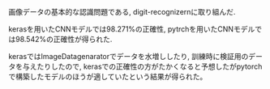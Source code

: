 画像データの基本的な認識問題である, digit-recognizernに取り組んだ.

kerasを用いたCNNモデルでは98.271%の正確性, pytrchを用いたCNNモデルでは98.542%の正確性が得られた.

kerasではImageDatagenaratorでデータを水増ししたり, 訓練時に検証用のデータを与えたりしたので, kerasでの正確性の方がたかくなると予想したがpytorchで構築したモデルのほうが適していたという結果が得られた。

